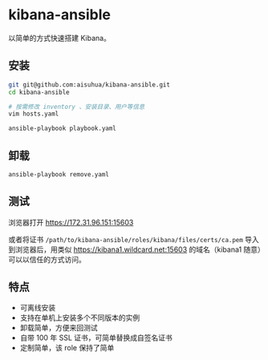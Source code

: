 # kibana-ansible

以简单的方式快速搭建 Kibana。

## 安装

```sh
git git@github.com:aisuhua/kibana-ansible.git
cd kibana-ansible

# 按需修改 inventory 、安装目录、用户等信息
vim hosts.yaml

ansible-playbook playbook.yaml
```

## 卸载

```sh
ansible-playbook remove.yaml
```

## 测试

浏览器打开 https://172.31.96.151:15603

或者将证书 `/path/to/kibana-ansible/roles/kibana/files/certs/ca.pem` 导入到浏览器后，用类似 https://kibana1.wildcard.net:15603 的域名（kibana1 随意）可以以信任的方式访问。

## 特点

- 可离线安装
- 支持在单机上安装多个不同版本的实例
- 卸载简单，方便来回测试
- 自带 100 年 SSL 证书，可简单替换成自签名证书
- 定制简单，该 role 保持了简单
